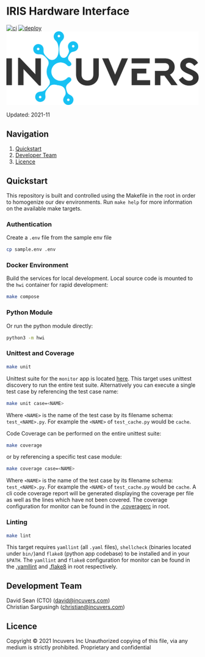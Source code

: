 # IRIS Hardware Interface
[![ci](https://github.com/Incuvers/hwi/actions/workflows/ci.yml/badge.svg)](https://github.com/Incuvers/hwi/actions/workflows/ci.yml)
[![deploy](https://github.com/Incuvers/hwi/actions/workflows/image.yml/badge.svg)](https://github.com/Incuvers/hwi/actions/workflows/image.yml)
![img](/docs/img/Incuvers-black.png)

Updated: 2021-11

## Navigation
1. [Quickstart](#quickstart)
2. [Developer Team](#development-team)
3. [Licence](#license)

## Quickstart
This repository is built and controlled using the Makefile in the root in order to homogenize our dev environments. Run `make help` for more information on the available make targets.

### Authentication
Create a `.env` file from the sample env file
```bash
cp sample.env .env
```

### Docker Environment
Build the services for local development. Local source code is mounted to the `hwi` container for rapid development:
```bash
make compose
```

### Python Module
Or run the python module directly:
```bash
python3 -m hwi
```

### Unittest and Coverage
```bash
make unit
```
Unittest suite for the `monitor` app is located [here](/monitor/tests). This target uses unittest discovery to run the entire test suite. Alternatively you can execute a single test case by referencing the test case name:
```bash
make unit case=<NAME>
```
Where `<NAME>` is the name of the test case by its filename schema: `test_<NAME>.py`. For example the `<NAME>` of `test_cache.py` would be `cache`.

Code Coverage can be performed on the entire unittest suite:
```bash
make coverage
```
or by referencing a specific test case module:
```bash
make coverage case=<NAME>
```
Where `<NAME>` is the name of the test case by its filename schema: `test_<NAME>.py`. For example the `<NAME>` of `test_cache.py` would be `cache`. A cli code coverage report will be generated displaying the coverage per file as well as the lines which have not been covered. The coverage configuration for monitor can be found in the [.coveragerc](/.coveragerc) in root.

### Linting
```bash
make lint
```
This target requires `yamllint` (all `.yaml` files), `shellcheck` (binaries located under `bin/`)and `flake8` (python app codebase) to be installed and in your `$PATH`. The `yamllint` and `flake8` configuration for monitor can be found in the [.yamllint](/.yamllint) and [.flake8](/.flake8) in root respectively.

## Development Team
David Sean (CTO) (david@incuvers.com)\
Christian Sargusingh (christian@incuvers.com)

## Licence
Copyright © 2021 Incuvers Inc
Unauthorized copying of this file, via any medium is strictly prohibited.
Proprietary and confidential
